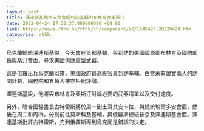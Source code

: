```yaml
---
layout: post
title: 澤連斯基稱今天將會晤到訪基輔的布林肯及奧斯汀
date: 2022-04-24 17:50:37.000000000 +08:00
link: https://news.rthk.hk/rthk/ch/component/k2/1645427-20220424.htm
categories: rthk
---
```


烏克蘭總統澤連斯基說，今天會在首都基輔，與到訪的美國國務卿布林肯及國防部長奧斯汀會面，尋求美國供應重型武器。

這是俄羅出兵烏克蘭以來，美國政府最高級官員到訪基輔。白宮未有證實兩人的訪問計劃，國務院和五角大樓亦拒絕評論。

澤連斯基說，他將與布林肯及奧斯汀討論必要的武器清單以及交付速度。

另外，聯合國秘書長古特雷斯將於周一到土耳其安卡拉，與總統埃爾多安會面，然後在周二和周四，分別前往莫斯科及基輔，與俄羅斯總統普京及澤連斯基會面。澤連基斯批評古特雷斯，先到俄羅斯再到烏克蘭是錯誤的決定。
